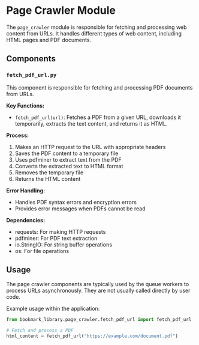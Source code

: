 # Page Crawler Module

The `page_crawler` module is responsible for fetching and processing web content from URLs. It handles different types of web content, including HTML pages and PDF documents.

## Components

### `fetch_pdf_url.py`

This component is responsible for fetching and processing PDF documents from URLs.

**Key Functions:**

- `fetch_pdf_url(url)`: Fetches a PDF from a given URL, downloads it temporarily, extracts the text content, and returns it as HTML.

**Process:**
1. Makes an HTTP request to the URL with appropriate headers
2. Saves the PDF content to a temporary file
3. Uses pdfminer to extract text from the PDF
4. Converts the extracted text to HTML format
5. Removes the temporary file
6. Returns the HTML content

**Error Handling:**
- Handles PDF syntax errors and encryption errors
- Provides error messages when PDFs cannot be read

**Dependencies:**
- requests: For making HTTP requests
- pdfminer: For PDF text extraction
- io.StringIO: For string buffer operations
- os: For file operations

## Usage

The page crawler components are typically used by the queue workers to process URLs asynchronously. They are not usually called directly by user code.

Example usage within the application:

```python
from bookmark_library.page_crawler.fetch_pdf_url import fetch_pdf_url

# Fetch and process a PDF
html_content = fetch_pdf_url("https://example.com/document.pdf")
```